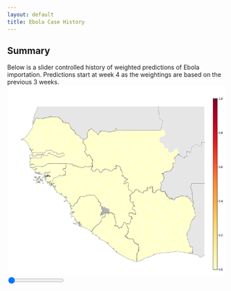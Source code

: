 ```yaml
---
layout: default
title: Ebola Case History
---
```

<script>
	var img = document.getElementById('casedata');
	
	function pad(n, width, z) {
	  z = z || '0';
	  n = n + '';
	  return n.length >= width ? n : new Array(width - n.length + 1).join(z) + n;
	}
	
	function setImage(obj)
	{
		var value = obj;
		casedata.src = 'images/predictions/' + pad(value,2) + '_regional_prediction_weighted.png';
		
	}
</script>
<link rel="stylesheet" href="stylesheets/rangeslider.css" type="text/css">

<script src="http://ajax.googleapis.com/ajax/libs/jquery/1.11.1/jquery.min.js"></script>

<script src="javascripts/rangeslider.min.js"></script>

## Summary

Below is a slider controlled history of weighted predictions of Ebola importation. Predictions start at week 4 as the weightings are based on the previous 3 weeks.
<img id="casedata" src="images/predictions/04_regional_prediction_weighted.png" style="display:block;margin-left: auto;margin-right:auto;">
<input type="range" min="4" max="67" value="1" step="1" data-rangeslider>
<br/>
<output></output>

<script>
	$(function() {
		// Initialize a new plugin instance for all
		// e.g. $('input[type="range"]') elements.
		$('input[type="range"]').rangeslider({
			// Feature detection the default is `true`.
			// Set this to `false` if you want to use
			// the polyfill also in Browsers which support
			// the native <input type="range"> element.
			polyfill: false,

			// Default CSS classes
			rangeClass: 'rangeslider',
			fillClass: 'rangeslider__fill',
			handleClass: 'rangeslider__handle',
			
			onSlide: function(position, value) {
				setImage(value);
				output = $('output')[0];
				output.innerHTML = "Week " + value;
			}
		});
	});
</script>
